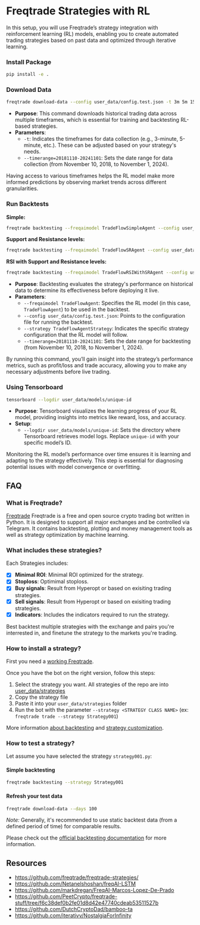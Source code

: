 # Freqtrade Strategies with RL

In this setup, you will use Freqtrade’s strategy integration with reinforcement learning (RL) models, enabling you to create automated trading strategies based on past data and optimized through iterative learning.

### Install Package

```bash
pip install -e .
```

### Download Data

```bash
freqtrade download-data --config user_data/config.test.json -t 3m 5m 15m 1h --timerange=20181110-20241101
```

- **Purpose**: This command downloads historical trading data across multiple timeframes, which is essential for training and backtesting RL-based strategies.
- **Parameters**:
  - `-t`: Indicates the timeframes for data collection (e.g., 3-minute, 5-minute, etc.). These can be adjusted based on your strategy's needs.
  - `--timerange=20181110-20241101`: Sets the date range for data collection (from November 10, 2018, to November 1, 2024).

Having access to various timeframes helps the RL model make more informed predictions by observing market trends across different granularities.

### Run Backtests

**Simple:**

```bash
freqtrade backtesting --freqaimodel TradeFlowSimpleAgent --config user_data/config.test.json --strategy TradeFlowAgentStrategy --timerange=20181110-20241101
```

**Support and Resistance levels:**

```bash
freqtrade backtesting --freqaimodel TradeFlowSRAgent --config user_data/config.test.json --strategy TradeFlowAgentStrategy --timerange=20181110-20241101
```

**RSI with Support and Resistance levels:**

```bash
freqtrade backtesting --freqaimodel TradeFlowRSIWithSRAgent --config user_data/config.test.json --strategy TradeFlowAgentStrategy --timerange=20181110-20241101
```

- **Purpose**: Backtesting evaluates the strategy's performance on historical data to determine its effectiveness before deploying it live.
- **Parameters**:
  - `--freqaimodel TradeFlowAgent`: Specifies the RL model (in this case, `TradeFlowAgent`) to be used in the backtest.
  - `--config user_data/config.test.json`: Points to the configuration file for running the backtest.
  - `--strategy TradeFlowAgentStrategy`: Indicates the specific strategy configuration that the RL model will follow.
  - `--timerange=20181110-20241101`: Sets the date range for backtesting (from November 10, 2018, to November 1, 2024).

By running this command, you’ll gain insight into the strategy’s performance metrics, such as profit/loss and trade accuracy, allowing you to make any necessary adjustments before live trading.

### **Using Tensorboard**

```bash
tensorboard --logdir user_data/models/unique-id
```

- **Purpose**: Tensorboard visualizes the learning progress of your RL model, providing insights into metrics like reward, loss, and accuracy.
- **Setup**:
  - `--logdir user_data/models/unique-id`: Sets the directory where Tensorboard retrieves model logs. Replace `unique-id` with your specific model’s ID.

Monitoring the RL model’s performance over time ensures it is learning and adapting to the strategy effectively. This step is essential for diagnosing potential issues with model convergence or overfitting.

## FAQ

### What is Freqtrade?

[Freqtrade](https://github.com/freqtrade/freqtrade) Freqtrade is a free and open source crypto trading bot written in Python.
It is designed to support all major exchanges and be controlled via Telegram. It contains backtesting, plotting and money management tools as well as strategy optimization by machine learning.

### What includes these strategies?

Each Strategies includes:

- [x] **Minimal ROI**: Minimal ROI optimized for the strategy.
- [x] **Stoploss**: Optimimal stoploss.
- [x] **Buy signals**: Result from Hyperopt or based on exisiting trading strategies.
- [x] **Sell signals**: Result from Hyperopt or based on exisiting trading strategies.
- [x] **Indicators**: Includes the indicators required to run the strategy.

Best backtest multiple strategies with the exchange and pairs you're interrested in, and finetune the strategy to the markets you're trading.

### How to install a strategy?

First you need a [working Freqtrade](https://freqtrade.io).

Once you have the bot on the right version, follow this steps:

1. Select the strategy you want. All strategies of the repo are into
   [user_data/strategies](https://github.com/freqtrade/freqtrade-strategies/tree/main/user_data/strategies)
2. Copy the strategy file
3. Paste it into your `user_data/strategies` folder
4. Run the bot with the parameter `--strategy <STRATEGY CLASS NAME>` (ex: `freqtrade trade --strategy Strategy001`)

More information [about backtesting](https://www.freqtrade.io/en/latest/backtesting/) and [strategy customization](https://www.freqtrade.io/en/latest/strategy-customization/).

### How to test a strategy?

Let assume you have selected the strategy `strategy001.py`:

#### Simple backtesting

```bash
freqtrade backtesting --strategy Strategy001
```

#### Refresh your test data

```bash
freqtrade download-data --days 100
```

_Note:_ Generally, it's recommended to use static backtest data (from a defined period of time) for comparable results.

Please check out the [official backtesting documentation](https://www.freqtrade.io/en/latest/backtesting/) for more information.

## Resources

- https://github.com/freqtrade/freqtrade-strategies/
- https://github.com/Netanelshoshan/freqAI-LSTM
- https://github.com/markdregan/FreqAI-Marcos-Lopez-De-Prado
- https://github.com/PeetCrypto/freqtrade-stuff/tree/f6c38def0b2fe01d8d42e47740cdeab53511527b
- https://github.com/DutchCryptoDad/bamboo-ta
- https://github.com/iterativv/NostalgiaForInfinity
